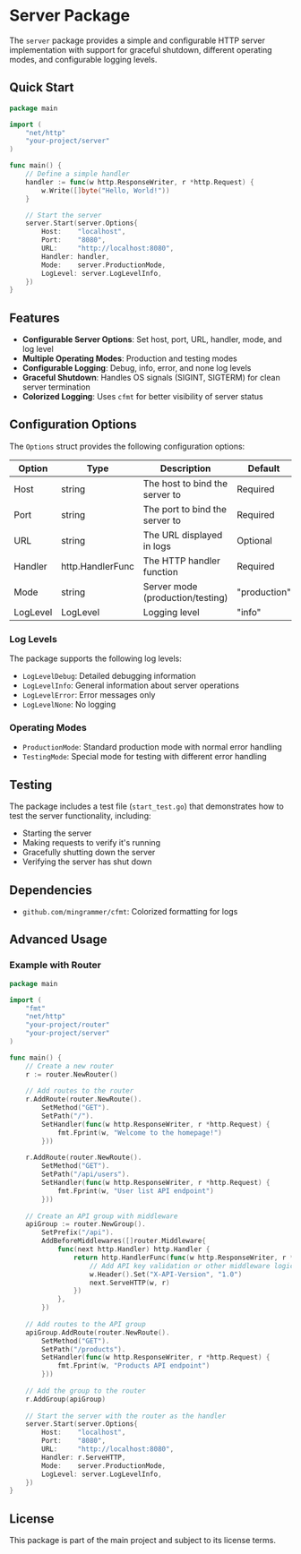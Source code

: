 # Server Package

The `server` package provides a simple and configurable HTTP server implementation with support for graceful shutdown, different operating modes, and configurable logging levels.

## Quick Start

```go
package main

import (
    "net/http"
    "your-project/server"
)

func main() {
    // Define a simple handler
    handler := func(w http.ResponseWriter, r *http.Request) {
        w.Write([]byte("Hello, World!"))
    }

    // Start the server
    server.Start(server.Options{
        Host:    "localhost",
        Port:    "8080",
        URL:     "http://localhost:8080",
        Handler: handler,
        Mode:    server.ProductionMode,
        LogLevel: server.LogLevelInfo,
    })
}
```

## Features

- **Configurable Server Options**: Set host, port, URL, handler, mode, and log level
- **Multiple Operating Modes**: Production and testing modes
- **Configurable Logging**: Debug, info, error, and none log levels
- **Graceful Shutdown**: Handles OS signals (SIGINT, SIGTERM) for clean server termination
- **Colorized Logging**: Uses `cfmt` for better visibility of server status

## Configuration Options

The `Options` struct provides the following configuration options:

| Option | Type | Description | Default |
|--------|------|-------------|---------|
| Host | string | The host to bind the server to | Required |
| Port | string | The port to bind the server to | Required |
| URL | string | The URL displayed in logs | Optional |
| Handler | http.HandlerFunc | The HTTP handler function | Required |
| Mode | string | Server mode (production/testing) | "production" |
| LogLevel | LogLevel | Logging level | "info" |

### Log Levels

The package supports the following log levels:

- `LogLevelDebug`: Detailed debugging information
- `LogLevelInfo`: General information about server operations
- `LogLevelError`: Error messages only
- `LogLevelNone`: No logging

### Operating Modes

- `ProductionMode`: Standard production mode with normal error handling
- `TestingMode`: Special mode for testing with different error handling

## Testing

The package includes a test file (`start_test.go`) that demonstrates how to test the server functionality, including:

- Starting the server
- Making requests to verify it's running
- Gracefully shutting down the server
- Verifying the server has shut down

## Dependencies

- `github.com/mingrammer/cfmt`: Colorized formatting for logs

## Advanced Usage

### Example with Router

```go
package main

import (
    "fmt"
    "net/http"
    "your-project/router"
    "your-project/server"
)

func main() {
    // Create a new router
    r := router.NewRouter()
    
    // Add routes to the router
    r.AddRoute(router.NewRoute().
        SetMethod("GET").
        SetPath("/").
        SetHandler(func(w http.ResponseWriter, r *http.Request) {
            fmt.Fprint(w, "Welcome to the homepage!")
        }))
    
    r.AddRoute(router.NewRoute().
        SetMethod("GET").
        SetPath("/api/users").
        SetHandler(func(w http.ResponseWriter, r *http.Request) {
            fmt.Fprint(w, "User list API endpoint")
        }))
    
    // Create an API group with middleware
    apiGroup := router.NewGroup().
        SetPrefix("/api").
        AddBeforeMiddlewares([]router.Middleware{
            func(next http.Handler) http.Handler {
                return http.HandlerFunc(func(w http.ResponseWriter, r *http.Request) {
                    // Add API key validation or other middleware logic
                    w.Header().Set("X-API-Version", "1.0")
                    next.ServeHTTP(w, r)
                })
            },
        })
    
    // Add routes to the API group
    apiGroup.AddRoute(router.NewRoute().
        SetMethod("GET").
        SetPath("/products").
        SetHandler(func(w http.ResponseWriter, r *http.Request) {
            fmt.Fprint(w, "Products API endpoint")
        }))
    
    // Add the group to the router
    r.AddGroup(apiGroup)
    
    // Start the server with the router as the handler
    server.Start(server.Options{
        Host:    "localhost",
        Port:    "8080",
        URL:     "http://localhost:8080",
        Handler: r.ServeHTTP,
        Mode:    server.ProductionMode,
        LogLevel: server.LogLevelInfo,
    })
}
```

## License

This package is part of the main project and subject to its license terms. 